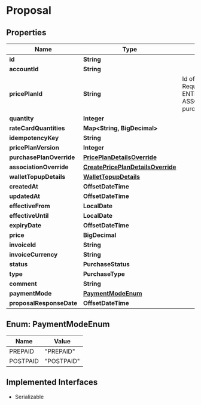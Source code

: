 

# Proposal


## Properties

| Name | Type | Description | Notes |
|------------ | ------------- | ------------- | -------------|
|**id** | **String** |  |  |
|**accountId** | **String** |  |  |
|**pricePlanId** | **String** | Id of the price plan, Required for ENTITLEMENT_GRANT, ASSOCIATION purchase |  [optional] |
|**quantity** | **Integer** |  |  [optional] |
|**rateCardQuantities** | **Map&lt;String, BigDecimal&gt;** |  |  [optional] |
|**idempotencyKey** | **String** |  |  [optional] |
|**pricePlanVersion** | **Integer** |  |  [optional] |
|**purchasePlanOverride** | [**PricePlanDetailsOverride**](PricePlanDetailsOverride.md) |  |  [optional] |
|**associationOverride** | [**CreatePricePlanDetailsOverride**](CreatePricePlanDetailsOverride.md) |  |  [optional] |
|**walletTopupDetails** | [**WalletTopupDetails**](WalletTopupDetails.md) |  |  [optional] |
|**createdAt** | **OffsetDateTime** |  |  |
|**updatedAt** | **OffsetDateTime** |  |  [optional] |
|**effectiveFrom** | **LocalDate** |  |  [optional] |
|**effectiveUntil** | **LocalDate** |  |  [optional] |
|**expiryDate** | **OffsetDateTime** |  |  [optional] |
|**price** | **BigDecimal** |  |  [optional] |
|**invoiceId** | **String** |  |  [optional] |
|**invoiceCurrency** | **String** |  |  [optional] |
|**status** | **PurchaseStatus** |  |  |
|**type** | **PurchaseType** |  |  |
|**comment** | **String** |  |  [optional] |
|**paymentMode** | [**PaymentModeEnum**](#PaymentModeEnum) |  |  |
|**proposalResponseDate** | **OffsetDateTime** |  |  [optional] |



## Enum: PaymentModeEnum

| Name | Value |
|---- | -----|
| PREPAID | &quot;PREPAID&quot; |
| POSTPAID | &quot;POSTPAID&quot; |


## Implemented Interfaces

* Serializable


